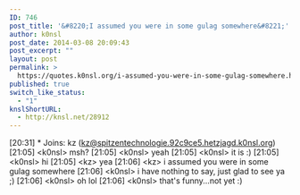 ```yaml
---
ID: 746
post_title: '&#8220;I assumed you were in some gulag somewhere&#8221;'
author: k0nsl
post_date: 2014-03-08 20:09:43
post_excerpt: ""
layout: post
permalink: >
  https://quotes.k0nsl.org/i-assumed-you-were-in-some-gulag-somewhere.html
published: true
switch_like_status:
  - "1"
knslShortURL:
  - http://knsl.net/28912
---
```

[20:31] * Joins: kz (kz@spitzentechnologie.92c9ce5.hetzjagd.k0nsl.org)
[21:05] &lt;k0nsl&gt; msh?
[21:05] &lt;k0nsl&gt; yeah
[21:05] &lt;k0nsl&gt; it is :)
[21:05] &lt;k0nsl&gt; hi
[21:05] &lt;kz&gt; yea
[21:06] &lt;kz&gt; i assumed you were in some gulag somewhere
[21:06] &lt;k0nsl&gt; i have nothing to say, just glad to see ya ;)
[21:06] &lt;k0nsl&gt; oh lol
[21:06] &lt;k0nsl&gt; that's funny...not yet :)